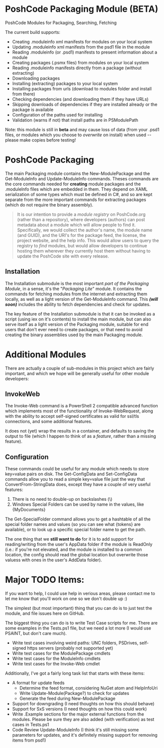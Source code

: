 PoshCode Packaging Module (BETA)
===============================

PoshCode Modules for Packaging, Searching, Fetching

The current build supports:

* Creating .moduleinfo xml manifests for modules on your local system
* Updating .moduleinfo xml manifests from the psd1 file in the module
* Reading .moduleinfo (or .psd1) manifests to present information about a module
* Creating packages (.psmx files) from modules on your local system
* Reading .moduleinfo manifests directly from a package (without extracting)
* Downloading packages 
* Installing (extracting) packages to your local system
* Installing packages from urls (download to modules folder and install from there)
* Checking dependencies (and downloading them if they have URLs)
* Skipping downloads of dependencies if they are installed already or the package is available
* Configuration of the paths used for installing
* Validation (warns if not) that install paths are in PSModulePath

Note: this module is still in **beta** and may cause loss of data (from your .psd1 files, or modules which you choose to *overwrite* on install) when used -- please make copies before testing!

PoshCode Packaging
==================

The main Packaging module contains the New-ModulePackage and the Get-ModuleInfo and Update-ModuleInfo commands.  Theses commands are the core commands needed for **creating** module packages and the .moduleInfo files which are embedded in them. They depend on XAML serialization of some types which must be defined in C#, and so are kept separate from the more important commands for extracting packages (which do not require the binary assembly).

> It is our intention to provide a _module registry_ on PoshCode.org (rather than a repository), where developers (authors) can post metadata about a module which will allow people to find it. Specifically, we would collect the author's name, the module name (and GUID), and the URI's for the package feed, the license, the project website, and the help info. This would allow users to query the registry to _find_ modules, but would allow developers to continue hosting them wherever they currently host them without having to update the PoshCode site with every release.

Installation
------------

The Installation submodule is the most important *part of the Packaging Module*, in a sense, it's the "*Packaging Lite*" module. It contains the commands for fetching modules from the internet and extracting them locally, as well as a light version of the Get-ModuleInfo command. This ***(will soon)*** includes the ability to fetch dependencies and check for updates.

The key feature of the Installation submodule is that it can be invoked as a script (using iex on it's contents) to install the main module, but can also serve itself as a light version of the Packaging module, suitable for end users that don't ever need to create packages, or that need to avoid creating the binary assemblies used by the main Packaging module.


Additional Modules
==================

There are actually a couple of sub-modules in this project which are fairly important, and which we hope will be generally useful for other module developers:

InvokeWeb
---------

The Invoke-Web command is a PowerShell 2 compatible advanced function which implements most of the functionality of Invoke-WebRequest, along with the ability to accept self-signed certificates as valid for ssl/tls connections, and some additional features.

It does not (yet) wrap the results in a container, and defaults to saving the output to file (which I happen to think of as a _feature_, rather than a missing feature).

Configuration
-------------

These commands could be useful for any module which needs to store key=value pairs on disk. The Get-ConfigData and Set-ConfigData commands allow you to read a simple key=value file just the way that ConvertFrom-StringData does, except they have a couple of very useful features: 

1. There is no need to double-up on backslashes (\\)
2. Windows Special Folders can be used by name in the values, like {MyDocuments}

The Get-SpecialFolder command allows you to get a hashtable of all the special folder names and values (so you can see what {tokens} are available), or to look up a specific special folder name to get the path.

The one thing that we **still want to do** for it is to add support for reading/writing from the user's AppData folder if the module is ReadOnly (i.e.: if you're not elevated, and the module is installed to a common location, the config should read the global location but overwrite those valuess with ones in the user's AddData folder).


Major TODO Items:
=================

If you want to help, I could use help in verious areas, please contact me to let me know that you'll work on one so we don't double up :)

The simplest (but most important) thing that you can do is to just test the module, and file issues here on GitHub.  

The biggest thing you can do is to write Test Case scripts for me. There are some examples in the Tests.ps1 file, but we need a lot more (I would use PSAINT, but don't care much).

- Write test cases involving weird paths: UNC folders, PSDrives, self-signed https servers (probably not supported yet)
- Write test cases for the ModulePackage cmdlets
- Write test cases for the ModuleInfo cmdlets
- Write test cases for the Invoke-Web cmdlet

Additionally, I've got a fairly long task list that starts with these items:

- A format for update feeds
  - Determine the feed format, considering NuGet atom and HelpInfoUri
  - Write Update-Module(Package?) to check for updates
  - Generate the feed during New-ModulePackage
- Support for downgrading (I need thoughts on how this should behave)
- Support for SxS versions (I need thoughts on how this could work)
- Write .Example sections for the major external functions from the modules. Please be sure they are also added (with verification) as test cases in Tests.ps1
- Code Review Update-ModuleInfo (I think it's still missing some parameters for updates, and it's definitely missing support for removing items from psd1)

